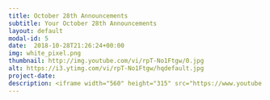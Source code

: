 ```yaml
---
title: October 28th Announcements
subtitle: Your October 28th Announcements
layout: default
modal-id: 5 
date:  2018-10-28T21:26:24+00:00
img: white_pixel.png
thumbnail: http://img.youtube.com/vi/rpT-No1Ftgw/0.jpg
alt: https://i3.ytimg.com/vi/rpT-No1Ftgw/hqdefault.jpg
project-date: 
description: <iframe width="560" height="315" src="https://www.youtube.com/embed/rpT-No1Ftgw" frameborder="0" allowfullscreen></iframe> 
---
```

